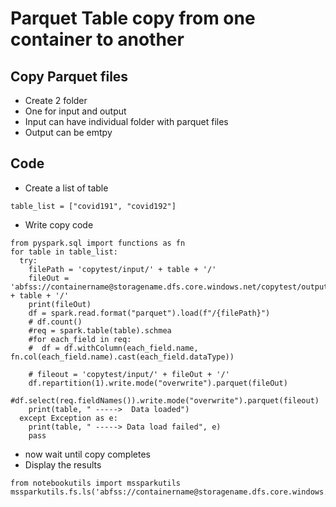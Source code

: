 # Parquet Table copy from one container to another

## Copy Parquet files

- Create 2 folder
- One for input and output
- Input can have individual folder with parquet files
- Output can be emtpy

## Code

- Create a list of table

```
table_list = ["covid191", "covid192"]
```

- Write copy code

```
from pyspark.sql import functions as fn
for table in table_list:
  try:
    filePath = 'copytest/input/' + table + '/'
    fileOut = 'abfss://containername@storagename.dfs.core.windows.net/copytest/output/' + table + '/'
    print(fileOut)
    df = spark.read.format("parquet").load(f"/{filePath}")
    # df.count()
    #req = spark.table(table).schmea
    #for each_field in req:
    #  df = df.withColumn(each_field.name, fn.col(each_field.name).cast(each_field.dataType))
    
    # fileout = 'copytest/input/' + fileOut + '/'
    df.repartition(1).write.mode("overwrite").parquet(fileOut)
    #df.select(req.fieldNames()).write.mode("overwrite").parquet(fileout)
    print(table, " ----->  Data loaded")
  except Exception as e:
    print(table, " -----> Data load failed", e)
    pass
```

- now wait until copy completes
- Display the results

```
from notebookutils import mssparkutils
mssparkutils.fs.ls('abfss://containername@storagename.dfs.core.windows.net/copytest/output/')
```